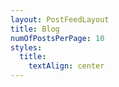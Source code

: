 ```yaml
---
layout: PostFeedLayout
title: Blog
numOfPostsPerPage: 10
styles:
  title:
    textAlign: center
---
```

